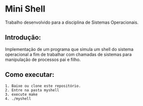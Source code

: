 # Mini Shell

Trabalho desenvolvido para a disciplina de Sistemas Operacionais.

## Introdução:
Implementação de um programa que simula um shell do sistema operacional a fim de trabalhar com chamadas de sistemas para manipulação de processos pai e filho.

## Como executar:
```
1. Baixe ou clone este repositório.
2. Entre na pasta myshell
3. execute make
4. ./myshell
```


